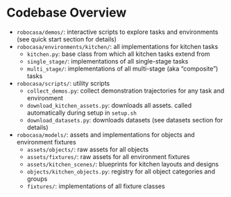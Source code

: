 # Codebase Overview
- `robocasa/demos/`: interactive scripts to explore tasks and environments (see quick start section for details)
- `robocasa/environments/kitchen/`: all implementations for kitchen tasks
  - `kitchen.py`: base class from which all kitchen tasks extend from
  - `single_stage/`: implementations of all single-stage tasks
  - `multi_stage/`: implementations of all multi-stage (aka “composite”) tasks
- `robocasa/scripts/`: utility scripts
  - `collect_demos.py`: collect demonstration trajectories for any task and environment
  - `download_kitchen_assets.py`: downloads all assets. called automatically during setup in `setup.sh`
  - `download_datasets.py`: downloads datasets (see datasets section for details)
- `robocasa/models/`: assets and implementations for objects and environment fixtures
  - `assets/objects/`: raw assets for all objects
  - `assets/fixtures/`: raw assets for all environment fixtures
  - `assets/kitchen_scenes/`: blueprints for kitchen layouts and designs
  - `objects/kitchen_objects.py`: registry for all object categories and groups
  - `fixtures/`: implementations of all fixture classes